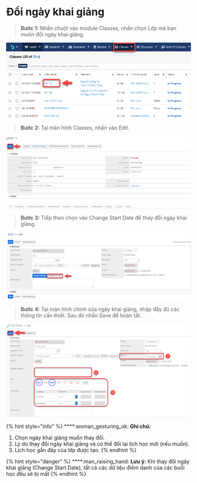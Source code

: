# Đổi ngày khai giảng

> **Bước 1:** Nhấn chuột vào module Classes, nhấn chọn Lớp mà bạn muốn đổi ngày khai giảng.

![](../../.gitbook/assets/doingaykhaigiang.png)

> **Bước 2:** Tại màn hình Classes, nhấn vào Edit.

![](../../.gitbook/assets/doingaykhaigiang1.png)

> **Bước 3:** Tiếp theo chọn vào Change Start Date để thay đổi ngày khai giảng.

![](../../.gitbook/assets/doingaykhaigiang3.png)

> **Bước 4:** Tại màn hình chỉnh sửa ngày khai giảng, nhập đầy đủ các thông tin cần thiết. Sau đó nhấn Save để hoàn tất.

![](<../../.gitbook/assets/image (103).png>)

{% hint style="info" %}
****:woman\_gesturing\_ok: **Ghi chú:**

1. Chọn ngày khai giảng muốn thay đổi.
2. Lý do thay đổi ngày khai giảng và có thể đổi lại lịch học mới (nếu muốn).
3. Lịch học gần đây của lớp được tạo.
{% endhint %}

{% hint style="danger" %}
****:man\_raising\_hand: **Lưu ý:** Khi thay đổi ngày khai giảng (Change Start Date), tất cả các dữ liệu điểm danh của các buổi học đều sẽ bị mất
{% endhint %}
